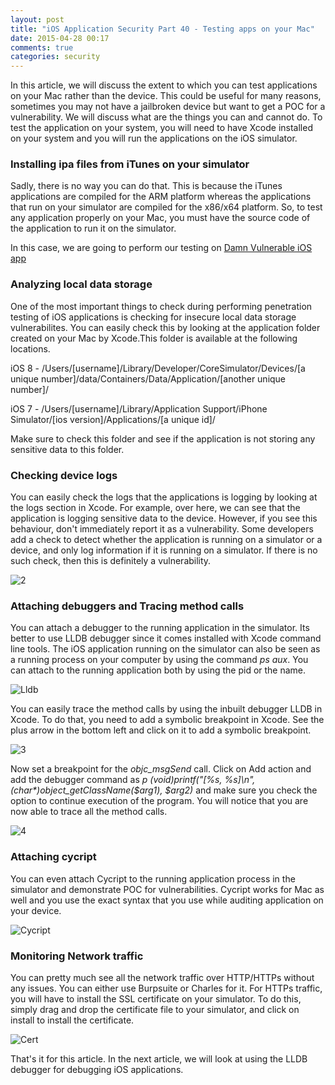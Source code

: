 ```yaml
---
layout: post
title: "iOS Application Security Part 40 - Testing apps on your Mac"
date: 2015-04-28 00:17
comments: true
categories: security
---
```


In this article, we will discuss the extent to which you can test applications on your Mac rather than the device. This could be useful for many reasons, sometimes you may not have a jailbroken device but want to get a POC for a vulnerability. We will discuss what are the things you can and cannot do. To test the application on your system, you will need to have Xcode installed on your system and you will run the applications on the iOS simulator.

### Installing ipa files from iTunes on your simulator

Sadly, there is no way you can do that. This is because the iTunes applications are compiled for the ARM platform whereas the applications that run on your simulator are compiled for the x86/x64 platform. So, to test any application properly on your Mac, you must have the source code of the application to run it on the simulator.

<!--more-->

In this case, we are going to perform our testing on [Damn Vulnerable iOS app](http://damnvulnerableiosapp.com)

### Analyzing local data storage

One of the most important things to check during performing penetration testing of iOS applications is checking for insecure local data storage vulnerabilites. You can easily check this by looking at the application folder created on your Mac by Xcode.This folder is available at the following locations.

iOS 8 - /Users/[username]/Library/Developer/CoreSimulator/Devices/[a unique number]/data/Containers/Data/Application/[another unique number]/

iOS 7 - /Users/[username]/Library/Application Support/iPhone Simulator/[ios version]/Applications/[a unique id]/

Make sure to check this folder and see if the application is not storing any sensitive data to this folder.

### Checking device logs

You can easily check the logs that the applications is logging by looking at the logs section in Xcode. For example, over here, we can see that the application is logging sensitive data to the device. However, if you see this behaviour, don't immediately report it as a vulnerability. Some developers add a check to detect whether the application is running on a simulator or a device, and only log information if it is running on a simulator. If there is no such check, then this is definitely a vulnerability.

![2]({{site.baseurl}}/images/posts/ios40/2.png)

### Attaching debuggers and Tracing method calls

You can attach a debugger to the running application in the simulator. Its better to use LLDB debugger since it comes installed with Xcode command line tools. The iOS application running on the simulator can also be seen as a running process on your computer by using the command _ps aux_. You can attach to the running application both by using the pid or the name.

![Lldb]({{site.baseurl}}/images/posts/ios40/lldb.png)

You can easily trace the method calls by using the inbuilt debugger LLDB in Xcode. To do that, you need to add a symbolic breakpoint in Xcode. See the plus arrow in the bottom left and click on it to add a symbolic breakpoint.

![3]({{site.baseurl}}/images/posts/ios40/3.png)

Now set a breakpoint for the _objc_msgSend_ call. Click on Add action and add the debugger command as _p (void)printf("[%s, %s]\n", (char*)object_getClassName($arg1), $arg2)_ and make sure you check the option to continue execution of the program. You will notice that you are now able to trace all the method calls.

![4]({{site.baseurl}}/images/posts/ios40/4.png)

### Attaching cycript

You can even attach Cycript to the running application process in the simulator and demonstrate POC for vulnerabilities. Cycript works for Mac as well and you use the exact syntax that you use while auditing application on your device.

![Cycript]({{site.baseurl}}/images/posts/ios40/cycript.png)

### Monitoring Network traffic

You can pretty much see all the network traffic over HTTP/HTTPs without any issues. You can either use Burpsuite or Charles for it. For HTTPs traffic, you will have to install the SSL certificate on your simulator. To do this, simply drag and drop the certificate file to your simulator, and click on install to install the certificate.

![Cert]({{site.baseurl}}/images/posts/ios40/cert.png)

That's it for this article. In the next article, we will look at using the LLDB debugger for debugging iOS applications.